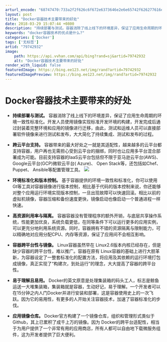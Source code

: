 ```yaml
---
arturl_encode: "68747470:733a2f2f626c6f672e6373646e2e6e65742f626277616e676a:2f61727469636c652f64657461696c732f3739373432393332"
layout: post
title: "Docker容器技术主要带来的好处"
date: 2018-03-29 15:07:44 +0800
description: "持续部署与测试。容器消除了线上线下的环境差异，保证了应用生命周期的环境一致性标准化。开发人员使用镜像"
keywords: "docker容器技术的优点是什么?"
categories: ['Docker']
tags: ['无标签']
artid: "79742932"
image:
    path: https://api.vvhan.com/api/bing?rand=sj&artid=79742932
    alt: "Docker容器技术主要带来的好处"
render_with_liquid: false
featuredImage: https://bing.ee123.net/img/rand?artid=79742932
featuredImagePreview: https://bing.ee123.net/img/rand?artid=79742932
---
```


# Docker容器技术主要带来的好处

* **持续部署与测试。**
  容器消除了线上线下的环境差异，保证了应用生命周期的环境一致性标准化。开发人员使用镜像实现标准开发环境的构建，开发完成后通过封装着完整环境和应用的镜像进行迁移，由此，测试和运维人员可以直接部署软件镜像来进行测试和发布，大大简化了持续集成、测试和发布的过程。

* **跨云平台支持。**
  容器带来的最大好处之一就是其适配性，越来越多的云平台都支持容器，用户再也无需担心受到云平台的捆绑，同时也让应用多平台混合部署成为可能。目前支持容器的IaaS云平台包括但不限于亚马逊云平台(AWS)、 Google云平台(GCP)微软云平台( Azure)、 Open Stack等，还包括如Chef、 Puppet、 Ansible等配置管理工具。
  ![](https://i-blog.csdnimg.cn/blog_migrate/a05d124aa179e4372e709e0861218c45.png)

* **环境标准化和版本控制。**
  基于容器提供的环境一致性和标准化，你可以使用Gt等工具对容器镜像进行版本控制，相比基于代码的版本控制来说，你还能够对整个应用运行环境实现版本控制，一旦出现故障可以快速回滚。相比以前的虚拟机镜像，容器压缩和备份速度更快，镜像启动也像启动一个普通进程一样快速。

* **高资源利用率与隔离。**
  容器容器没有管理程序的额外开销，与底层共享操作系统，性能更加优良，系统负载更低，在同等条件下可以运行更多的应用实例，可以更充分地利用系统资源。同时，容器拥有不错的资源隔离与限制能力，可以精确地对应用分配CPU、内存等资源，保证了应用间不会相互影响。

* **容器跨平台性与镜像。**
  Linux容器虽然早在 Linux2.6版本内核已经存在，但是缺少容器的跨平台性，难以推广。容器在原有 Linux容器的基础上进行大胆革新，为容器设定了一整套标准化的配置方法，将应用及其依赖的运行环境打包成镜像，真正实现了“构建次，到处运行”的理念，大大提高了容器的跨平台性。

* **易于理解且易用。**
  Docker的英文原意是处理集装箱的码头工人，标志是鲸鱼运送一大堆集装箱，集装箱就是容器，生动好记，易于理解。一个开发者可以在15分钟之内人门Docker并进行安装和部署，这是容器使用史上的一次飞跃。因为它的易用性，有更多的人开始关注容器技术，加速了容器标准化的步伐。

* **应用镜像仓库。**
  Docker官方构建了一个镜像仓库，组织和管理形式类似于 Github，其上已累积了成千上万的镜像。因为 Docker的跨平台适配性，相当于为用户提供了一个非常有用的应用商店，所有人都可以自由地下载微服务组件，这为开发者提供了巨大便利。